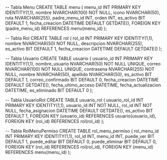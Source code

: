 -- Tabla Menu
CREATE TABLE menu (
    menu_id INT PRIMARY KEY IDENTITY(1,1),
    nombre NVARCHAR(100) NOT NULL,
    icono NVARCHAR(50),
    ruta NVARCHAR(255),
    padre_menu_id INT,
    orden INT,
    es_activo BIT DEFAULT 1,
    fecha_creacion DATETIME DEFAULT GETDATE(),
    FOREIGN KEY (padre_menu_id) REFERENCES menu(menu_id)
);

-- Tabla Rol
CREATE TABLE rol (
    rol_id INT PRIMARY KEY IDENTITY(1,1),
    nombre NVARCHAR(50) NOT NULL,
    descripcion NVARCHAR(255),
    es_activo BIT DEFAULT 1,
    fecha_creacion DATETIME DEFAULT GETDATE()
);

-- Tabla Usuario
CREATE TABLE usuario (
    usuario_id INT PRIMARY KEY IDENTITY(1,1),
    nombre_usuario NVARCHAR(50) NOT NULL UNIQUE,
    correo NVARCHAR(100) NOT NULL UNIQUE,
    contrasena NVARCHAR(255) NOT NULL,
    nombre NVARCHAR(50),
    apellido NVARCHAR(50),
    es_activo BIT DEFAULT 1,
    correo_confirmado BIT DEFAULT 0,
    fecha_creacion DATETIME DEFAULT GETDATE(),
    fecha_ultimo_acceso DATETIME,
    fecha_actualizacion DATETIME,
    es_eliminado BIT DEFAULT 0
);

-- Tabla UsuarioRol
CREATE TABLE usuario_rol (
    usuario_rol_id INT PRIMARY KEY IDENTITY(1,1),
    usuario_id INT NOT NULL,
    rol_id INT NOT NULL,
    fecha_asignacion DATETIME DEFAULT GETDATE(),
    es_activo BIT DEFAULT 1,
    FOREIGN KEY (usuario_id) REFERENCES usuario(usuario_id),
    FOREIGN KEY (rol_id) REFERENCES rol(rol_id)
);

-- Tabla RolMenuPermiso
CREATE TABLE rol_menu_permiso (
    rol_menu_id INT PRIMARY KEY IDENTITY(1,1),
    rol_id INT,
    menu_id INT,
    puede_ver BIT DEFAULT 1,
    puede_editar BIT DEFAULT 0,
    puede_eliminar BIT DEFAULT 0,
    FOREIGN KEY (rol_id) REFERENCES rol(rol_id),
    FOREIGN KEY (menu_id) REFERENCES menu(menu_id)
);